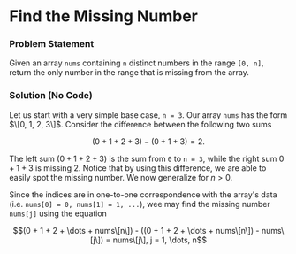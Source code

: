 # Find the Missing Number

### Problem Statement

Given an array ```nums``` containing ```n``` distinct numbers in the range ```[0, n]```, return the only number in the range that is missing from the array. 

### Solution (No Code)

Let us start with a very simple base case, ```n = 3```. Our array ```nums``` has the form $\[0, 1, 2, 3\]$. Consider the difference between the following two sums 

$$(0 + 1 + 2 + 3) - (0 + 1 + 3) = 2.$$

The left sum $(0 + 1 + 2 + 3)$ is the sum from ```0``` to ```n = 3```, while the right sum $0 + 1 + 3$ is missing 2. Notice that by using this difference, we are able to easily spot the missing number. We now generalize for $n > 0$. 

Since the indices are in one-to-one correspondence with the array's data (i.e. ```nums[0] = 0, nums[1] = 1, ...```), wee may find the missing number ```nums[j]``` using the equation 

$$(0 + 1 + 2 + \dots + nums\[n\]) - ((0 + 1 + 2 + \dots + nums\[n\]) - nums\[j\]) = nums\[j\], j = 1, \dots, n$$

















